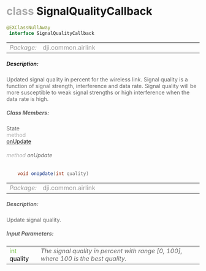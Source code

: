 <div class="article"><h1 ><font color="#AAA">class </font>SignalQualityCallback</h1></div>

~~~java
@EXClassNullAway
 interface SignalQualityCallback 
~~~

<html><table class="table-supportedby"><tr valign="top"><td width=15%><font color="#999"><i>Package:</i></td><td width=85%><font color="#999">dji.common.airlink</td></tr></table></html>



##### Description:



<font color="#666">Updated signal quality in percent for the wireless link. Signal quality is a function of signal strength, interference and data rate. Signal  quality will be more susceptible to weak signal strengths or high  interference when the data rate is high.



##### Class Members:

<div class="api-row" id="djiairlink_signalqualitycallbackupdate"><div class="api-col left">State</div><div class="api-col middle" style="color:#AAA">method</div><div class="api-col right"><a class="trigger" href="#djiairlink_signalqualitycallbackupdate_inline">onUpdate</a></div></div><div class="inline-doc" id="djiairlink_signalqualitycallbackupdate_inline"

><div class="article"><h6 ><font color="#AAA">method </font>onUpdate</h6></div>

~~~java
    void onUpdate(int quality)
~~~

<html><table class="table-supportedby"><tr valign="top"><td width=15%><font color="#999"><i>Package:</i></td><td width=85%><font color="#999">dji.common.airlink</td></tr></table></html>



##### Description:



<font color="#666">Update signal quality.



##### Input Parameters:

<html><table class="table-inline-parameters"><tr valign="top"><td><font color="#70BF41">int <font color="#000">quality</td><td><font color="#666"><i>The signal quality in percent with range [0, 100], where 100 is the best quality.</i></td></tr></table></html></div>


